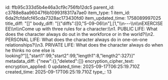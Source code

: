 id: ffb95c333d5b4e46a3cf9c756fb12dc5
parent_id: c3788e8aa96047f6b10993f8317a7ae0
item_type: 1
item_id: 6da2fcfdafcf45cda7328ac173430fd0
item_updated_time: 1758089997025
title_diff: "[]"
body_diff: "[{\"diffs\":[[0,\"5-09-06\\\n\"],[1,\"\\\n---\\\n\\\nEXERCISE EE\\\n\\\nCome up with three rules for a character:\\\n1. PUBLIC LIFE: What does the character always do out in the workforce or in the world?\\\n2. PERSONAL LIFE: What does the character always do in one-on-one relationships?\\\n3. PRIVATE LIFE: What does the character always do when he thinks no one else is looking?\"]],\"start1\":99,\"start2\":99,\"length1\":8,\"length2\":327}]"
metadata_diff: {"new":{},"deleted":[]}
encryption_cipher_text: 
encryption_applied: 0
updated_time: 2025-09-17T06:25:19.710Z
created_time: 2025-09-17T06:25:19.710Z
type_: 13